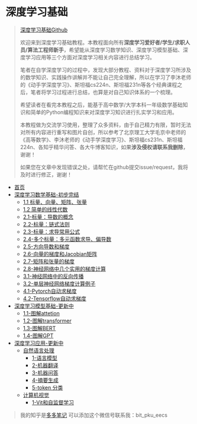 # 深度学习基础
> [深度学习基础Github]()
> 
> 欢迎来到深度学习基础教程。本教程面向所有**深度学习爱好者/学生/求职人员/算法工程师新手**，希望能从深度学习数学知识、深度学习模型基础、深度学习应用等三个方面对深度学习相关内容进行总结学习。
> 
> 笔者在自学深度学习的过程中，发现大部分教程、资料对于深度学习所涉及的数学知识、实践操作讲解并不能让自己完全理解，所以在学习了李沐老师的《动手学深度学习》、斯坦福cs224n、斯坦福231n等各个经典课程之后，笔者将学习过程进行总结，也算是对自己知识体系的一个梳理。
> 
> 希望读者在看完本教程之后，能基于高中数学/大学本科一年级数学基础知识和简单的Python编程知识来对深度学习知识进行扎实学习和应用。
> 
> 本教程做为交流学习使用，整理了众多资料，由于自己精力有限，暂时无法对所有内容进行重写和图片自创，所以参考了北京理工大学毛京中老师的《高等数学》、李沐老师的《动手学深度学习》、斯坦福cs231n、斯坦福224n、各知乎精华问答、各大牛博客知识，如果**涉及侵权请联系我删除**，谢谢！
> 
> 如果您在文章中发现错误之处，请帮忙在github提交issue/request，我将及时进行修正，谢谢！
> 
<!-- docs/_sidebar.md -->

* [首页](/)
* [深度学习数学基础-初步完结](./docs/深度学习数学基础/0-前言)
    * [1.1 标量、向量、矩阵、张量](./docs/深度学习数学基础/1.1-标量、向量、矩阵和张量)
    * [1.2 简单的线性代数](./docs/深度学习数学基础/1.2-简单的线性代数.md)
    * [2.1-标量：导数的概念](./docs/深度学习数学基础/2.1-标量：导数的概念.md)
    * [2.2-标量：链式法则](./docs/深度学习数学基础/2.2-标量：链式法则.md)
    * [2.3-标量：求导常用公式](./docs/深度学习数学基础/2.3-标量：求导常用公式.md)
    * [2.4-多个标量：多元函数求导、偏导数](./docs/深度学习数学基础/2.4-多个标量：多元函数求导、偏导数.md)
    * [2.5-方向导数和梯度](./docs/深度学习数学基础/2.5-方向导数和梯度.md)
    * [2.6-向量的梯度和Jacobian矩阵](./docs/深度学习数学基础/2.6-向量的梯度和Jacobian矩阵.md)
    * [2.7-矩阵和张量的梯度](./docs/深度学习数学基础/2.7-矩阵和张量的梯度.md)
    * [2.8-神经网络中几个实用的梯度计算](./docs/深度学习数学基础/2.8-神经网络中几个实用的梯度计算.md)
    * [3.1-神经网络中的反向传播](./docs/深度学习数学基础/3.1-神经网络中的反向传播.md)
    * [3.2-单层神经网络梯度计算例子](./docs/深度学习数学基础/3.2-单层神经网络梯度计算例子.md)
    * [4.1-Pytorch自动求梯度](./docs/深度学习数学基础/4.1-Pytorch自动求梯度.md)
    * [4.2-Tensorflow自动求梯度](./docs/深度学习数学基础/4.2-Tensorflow自动求梯度.md)
* [深度学习模型基础-更新中](./docs/深度学习模型基础/transformer基本原理讲解/0-前言.md)
    * [1.1-图解attetion](./docs/深度学习模型基础/transformer基本原理讲解/1.1-图解attetion.md)
    * [1.2-图解transformer](./docs/深度学习模型基础/transformer基本原理讲解/1.2-图解transformer.md)
    * [1.3-图解BERT](./docs/深度学习模型基础/transformer基本原理讲解/1.3-图解BERT.md)
    * [1.4-图解GPT](./docs/深度学习模型基础/transformer基本原理讲解/1.4-图解GPT.md)
* [深度学习应用-更新中](./docs/深度学习应用/前言.md)
    * [自然语言处理](./docs/深度学习应用/自然语言处理任务/前言.md)
        * [1-语言模型](./docs/深度学习应用/自然语言处理任务/1-language_modeling-语言模型.md)
        * [2-机器翻译](./docs/深度学习应用/自然语言处理任务/2-translation-机器翻译.md)
        * [3-机器问答](./docs/深度学习应用/自然语言处理任务/3-question_answering-机器问答.md)
        * [4-摘要生成](./docs/深度学习应用/自然语言处理任务/4-summarization-摘要生成.md)
        * [5-token 分类](./docs/深度学习应用/自然语言处理任务/5-token_classification-词_符号_token级别分类任务.md)
    * [计算机视觉]()
        * [1-Vit和自监督学习](./docs/深度学习应用/计算机视觉任务/1-Vision%20Transformer使用和facebook自监督学习DINO训练方法.md)




> 我的知乎是[多多笔记](http://www.zhihu.com/people/nai-ping-46-76)
> 可以添加这个微信号联系我：bit_pku_eecs

